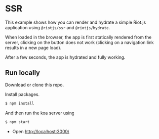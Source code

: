 # SSR

This example shows how you can render and hydrate a simple Riot.js application using `@riotjs/ssr` and `@riotjs/hydrate`.

When loaded in the browser, the app is first statically rendered from the server, clicking on the button does not work (clicking on a navigation link results in a new page load).

After a few seconds, the app is hydrated and fully working.

## Run locally

Download or clone this repo.

Install packages.

```bash
$ npm install
```
And then run the koa server using

```bash
$ npm start
```

- Open [http://localhost:3000/](http://localhost:3000/)